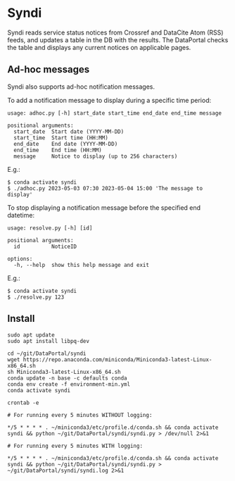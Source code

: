# Syndi

Syndi reads service status notices from Crossref and DataCite Atom (RSS) feeds, and updates a table in the DB with the results. The DataPortal checks the table and displays any current notices on applicable pages.

## Ad-hoc messages

Syndi also supports ad-hoc notification messages.

To add a notification message to display during a specific time period:

```text
usage: adhoc.py [-h] start_date start_time end_date end_time message

positional arguments:
  start_date  Start date (YYYY-MM-DD)
  start_time  Start time (HH:MM)
  end_date    End date (YYYY-MM-DD)
  end_time    End time (HH:MM)
  message     Notice to display (up to 256 characters)
```

E.g.:
```shell
$ conda activate syndi
$ ./adhoc.py 2023-05-03 07:30 2023-05-04 15:00 'The message to display'
```

To stop displaying a notification message before the specified end datetime:

```
usage: resolve.py [-h] [id]

positional arguments:
  id          NoticeID

options:
  -h, --help  show this help message and exit
```
E.g.:
```shell
$ conda activate syndi
$ ./resolve.py 123
```

## Install

```shell
sudo apt update
sudo apt install libpq-dev

cd ~/git/DataPortal/syndi
wget https://repo.anaconda.com/miniconda/Miniconda3-latest-Linux-x86_64.sh
sh Miniconda3-latest-Linux-x86_64.sh
conda update -n base -c defaults conda
conda env create -f environment-min.yml
conda activate syndi

crontab -e

# For running every 5 minutes WITHOUT logging:

*/5 * * * * . ~/miniconda3/etc/profile.d/conda.sh && conda activate syndi && python ~/git/DataPortal/syndi/syndi.py > /dev/null 2>&1

# For running every 5 minutes WITH logging:

*/5 * * * * . ~/miniconda3/etc/profile.d/conda.sh && conda activate syndi && python ~/git/DataPortal/syndi/syndi.py > ~/git/DataPortal/syndi/syndi.log 2>&1
```
